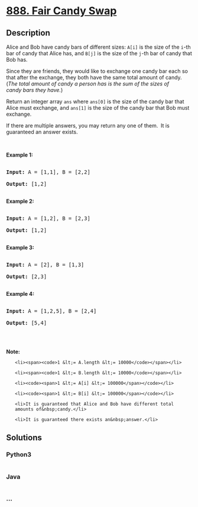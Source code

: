 # [888. Fair Candy Swap](https://leetcode.com/problems/fair-candy-swap)

## Description
<p>Alice and Bob have candy bars of different sizes: <code>A[i]</code> is the size of the <code>i</code>-th bar of candy that Alice has, and <code>B[j]</code> is the size of the <code>j</code>-th bar of candy that Bob has.</p>



<p>Since they are friends, they would like to exchange one candy bar each so that after the exchange, they both have the same total&nbsp;amount of candy.&nbsp; (<em>The total amount of candy&nbsp;a person has is the sum of the sizes of candy&nbsp;bars they have.</em>)</p>



<p>Return an integer array <code>ans</code>&nbsp;where <code>ans[0]</code> is the size of the candy bar that Alice must exchange, and <code>ans[1]</code> is the size of the candy bar that Bob must exchange.</p>



<p>If there are multiple answers, you may return any one of them.&nbsp; It is guaranteed an answer exists.</p>



<p>&nbsp;</p>



<div>

<p><strong>Example 1:</strong></p>



<pre>

<strong>Input: </strong>A = <span id="example-input-1-1">[1,1]</span>, B = <span id="example-input-1-2">[2,2]</span>

<strong>Output: </strong><span id="example-output-1">[1,2]</span>

</pre>



<div>

<p><strong>Example 2:</strong></p>



<pre>

<strong>Input: </strong>A = <span id="example-input-2-1">[1,2]</span>, B = <span id="example-input-2-2">[2,3]</span>

<strong>Output: </strong><span id="example-output-2">[1,2]</span>

</pre>



<div>

<p><strong>Example 3:</strong></p>



<pre>

<strong>Input: </strong>A = <span id="example-input-3-1">[2]</span>, B = <span id="example-input-3-2">[1,3]</span>

<strong>Output: </strong><span id="example-output-3">[2,3]</span>

</pre>



<div>

<p><strong>Example 4:</strong></p>



<pre>

<strong>Input: </strong>A = <span id="example-input-4-1">[1,2,5]</span>, B = <span id="example-input-4-2">[2,4]</span>

<strong>Output: </strong><span id="example-output-4">[5,4]</span>

</pre>



<p>&nbsp;</p>



<p><strong><span>Note:</span></strong></p>



<ul>

	<li><span><code>1 &lt;= A.length &lt;= 10000</code></span></li>

	<li><span><code>1 &lt;= B.length &lt;= 10000</code></span></li>

	<li><code><span>1 &lt;= A[i] &lt;= 100000</span></code></li>

	<li><code><span>1 &lt;= B[i] &lt;= 100000</span></code></li>

	<li>It is guaranteed that Alice and Bob have different total amounts of&nbsp;candy.</li>

	<li>It is guaranteed there exists an&nbsp;answer.</li>

</ul>

</div>

</div>

</div>

</div>




## Solutions


<!-- tabs:start -->

### **Python3**

```python

```

### **Java**

```java

```

### **...**
```

```

<!-- tabs:end -->